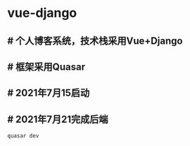 # vue-django

## #  个人博客系统，技术栈采用Vue+Django
## #  框架采用Quasar
## #  2021年7月15启动
## #  2021年7月21完成后端

```bash
quasar dev
```